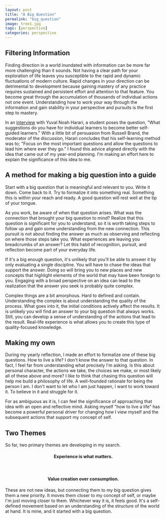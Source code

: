 ```yaml
---
layout: post
title: "A Big Question"
permalink: "big_question"
image: tree1.jpg
tags: [perspective]
categories: perspective
---
```

## Filtering Information

Finding direction in a world inundated with information can be more far more challenging than it sounds. Not having a clear path for your exploration of life leaves you susceptible to the rapid and dynamic fluctuations of modern culture. Rapid changes in your direction can be detrimental to development because gaining mastery of any practice requires sustained and persistent effort and attention to that feature. You become great through the accumulation of thousands of individual actions not one event. Understanding how to work your way through the information and gain stability in your perspective and pursuits is the first step to mastery.

In an [interview](https://www.youtube.com/watch?v=j0uw7Xc0fLk&t=2227s&ab_channel=YuvalNoahHarari) with Yuval Noah Harari, a student poses the question, "What suggestions do you have for individual learners to become better self-guided learners." With a little bit of persuasion from Russell Brand, the moderator of the discussion, Harari concludes that his self-learning method was to; "Focus on the most important questions and allow the questions to lead him where ever they go."  I found this advice aligned directly with the idea that came out of my year-end planning. I'm making an effort here to explain the significance of this idea to me.  

## A method for making a big question into a guide

Start with a big question that is meaningful and relevant to you. Write it down. Come back to it. Try to formalize it into something real. Something this is within your reach and ready. A good question will rest well at the tip of your tongue.

As you work, be aware of when that question arises. What was the connection that brought your big question to mind? Realize that this question is significant for you to understand, so it is worth taking steps to follow up and gain some understanding from the new connection. This pursuit is not about finding the answer as much as observing and reflecting on where those steps take you. What experiences are leaving you breadcrumbs of an answer? Let this habit of recognition, pursuit, and reflection become part of your everyday life.

If it's a big enough question, it's unlikely that you'll be able to answer it by only evaluating a single discipline. You will have to chase the ideas that support the answer. Doing so will bring you to new places and new concepts that highlight elements of the world that may have been foreign to you. Engaging with a broad perspective on an idea can lead to the realization that the answer you seek is probably quite complex.

Complex things are a bit amorphous. Hard to defined and contain. Understanding the complex is about understanding the quality of the process. What goes into it, the initial conditions actively affect the results. It is unlikely you will find an answer to your big question that always works. Still, you can develop a sense of understanding of the actions that lead to the result. Real-life experience is what allows you to create this type of quality-focused knowledge.

## Making my own

During my yearly reflection, I made an effort to formalize one of these big questions. How to live a life? I don't know the answer to that question. In fact, I feel far from understanding what precisely I'm asking. Is this about personal character, the actions we take, the choices we make, or most likely all of these above and more? I like to think that chasing this question will help me build a philosophy of life. A well-founded rationale for being the person I am. I don't want to let who I am just happen, I want to work toward it. To believe in it and struggle for it.

For as ambiguous as it is, I can feel the significance of approaching that idea with an open and reflective mind. Asking myself "how to live a life" has become a powerful personal driver for changing how I view myself and the subsequent actions that support my concept of self.

## Two Themes

So far, two primary themes are developing in my search.
<div align="center">
  <h4> Experience is what matters.</h4>
  <br>
  <h4> Value creation over consumption.</h4>

 </div>

These are not new ideas, but connecting them to my big question gives them a new priority. It moves them closer to my concept of self, or maybe I'm just moving closer to them. Whichever way it is, it feels good. It's a self-defined movement based on an understanding of the structure of the world at hand. It is mine, and it started with a big question.
